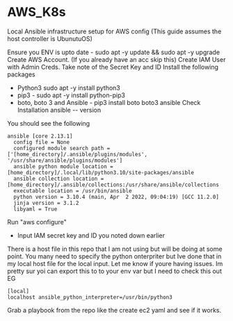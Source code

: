 # AWS_K8s
Local Ansible infrastructure setup for AWS config (This guide assumes the host controller is UbunutuOS)

Ensure you ENV is upto date - sudo apt -y update && sudo apt -y upgrade
Create AWS Account. (If you already have an acc skip this)
Create IAM User with Admin Creds. Take note of the Secret Key and ID
Install the following packages
- Python3 sudo apt -y install python3
- pip3 - sudo apt -y install python-pip3
- boto, boto 3 and Ansible - pip3 install boto boto3 ansible
Check Installation
ansible -- version

You should see the following

```
ansible [core 2.13.1]
  config file = None
  configured module search path = ['[home_directory]/.ansible/plugins/modules', '/usr/share/ansible/plugins/modules']
  ansible python module location = [home_directory]/.local/lib/python3.10/site-packages/ansible
  ansible collection location = [home_directory]/.ansible/collections:/usr/share/ansible/collections
  executable location = /usr/bin/ansible
  python version = 3.10.4 (main, Apr  2 2022, 09:04:19) [GCC 11.2.0]
  jinja version = 3.1.2
  libyaml = True
```
Run "aws configure"
- Input IAM secret key and ID you noted down earlier

There is a host file in this repo that I am not using but will be doing at some point. You many need to specify the python onterpriter but Ive done that in my local host file for the local input. Let me know if youre having issues. Im pretty sur yoi can export this to to your env var but I need to check this out
EG
```
[local]
localhost ansible_python_interpreter=/usr/bin/python3
```


Grab a playbook from the repo like the create ec2 yaml and see if it works.
